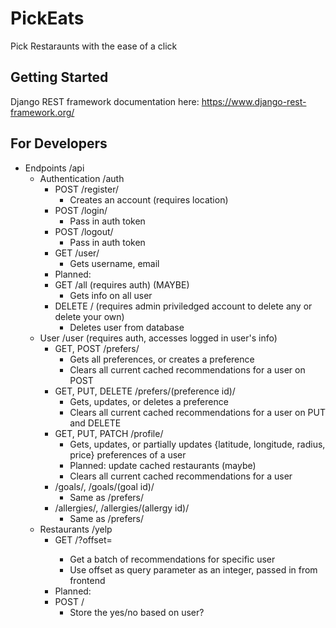 # PickEats
Pick Restaraunts with the ease of a click

## Getting Started

Django REST framework documentation here: https://www.django-rest-framework.org/

## For Developers
* Endpoints /api
    * Authentication /auth
        * POST /register/
            * Creates an account (requires location)
        * POST /login/
            * Pass in auth token
        * POST /logout/
            * Pass in auth token
        * GET /user/
            * Gets username, email
        * Planned:
        * GET /all (requires auth) (MAYBE)
            * Gets info on all user
        * DELETE / (requires admin priviledged account to delete any or delete your own)
            * Deletes user from database
    * User /user (requires auth, accesses logged in user's info)
        * GET, POST /prefers/
            * Gets all preferences, or creates a preference
            * Clears all current cached recommendations for a user on POST
        * GET, PUT, DELETE /prefers/(preference id)/
            * Gets, updates, or deletes a preference
            * Clears all current cached recommendations for a user on PUT and DELETE
        * GET, PUT, PATCH /profile/
            * Gets, updates, or partially updates {latitude, longitude, radius, price} preferences of a user
            * Planned: update cached restaurants (maybe)
            * Clears all current cached recommendations for a user
        * /goals/, /goals/(goal id)/
            * Same as /prefers/
        * /allergies/, /allergies/(allergy id)/
            * Same as /prefers/
    * Restaurants /yelp
        * GET /?offset=<int>
            * Get a batch of recommendations for specific user
            * Use offset as query parameter as an integer, passed in from frontend
        * Planned:
        * POST / 
            * Store the yes/no based on user?
